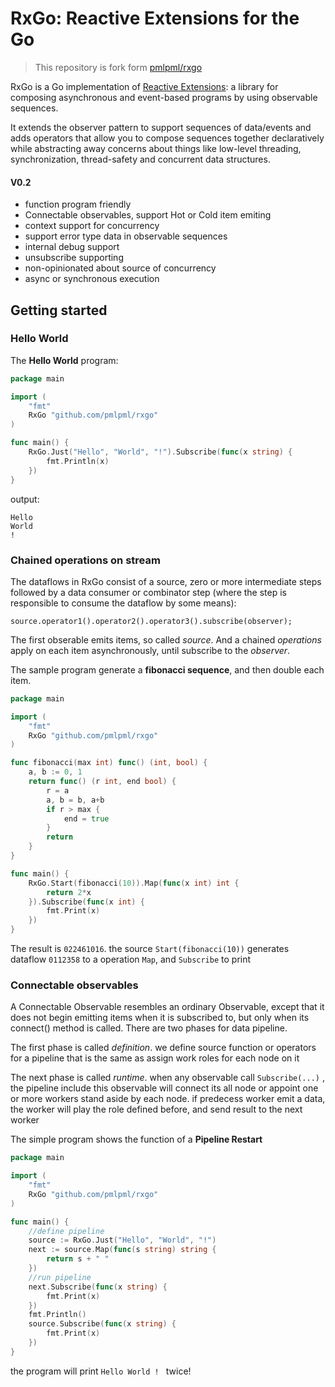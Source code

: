 # RxGo: Reactive Extensions for the Go

> This repository is fork form [pmlpml/rxgo](https://github.com/pmlpml/rxgo)

RxGo is a Go implementation of [Reactive Extensions](http://reactivex.io/documentation/observable.html): a library for composing asynchronous and event-based programs by using observable sequences.

It extends the observer pattern to support sequences of data/events and adds operators that allow you to compose sequences together declaratively while abstracting away concerns about things like low-level threading, synchronization, thread-safety and concurrent data structures.

#### V0.2

* function program friendly
* Connectable observables, support Hot or Cold item emiting
* context support for concurrency
* support error type data in observable sequences
* internal debug support
* unsubscribe supporting
* non-opinionated about source of concurrency 
* async or synchronous execution

## Getting started

### Hello World

The **Hello World** program:

```go
package main

import (
	"fmt"
	RxGo "github.com/pmlpml/rxgo"
)

func main() {
	RxGo.Just("Hello", "World", "!").Subscribe(func(x string) {
		fmt.Println(x)
	})
}
```

output:

```
Hello
World
!
```

### Chained operations on stream

The dataflows in RxGo consist of a source, zero or more intermediate steps followed by a data consumer or combinator step (where the step is responsible to consume the dataflow by some means):

```
source.operator1().operator2().operator3().subscribe(observer);
```

The first obserable emits items, so called _source_. And a chained _operations_ apply on each item asynchronously, until subscribe to the _observer_.

The sample program generate a **fibonacci sequence**, and then double each item.

```go
package main

import (
	"fmt"
	RxGo "github.com/pmlpml/rxgo"
)

func fibonacci(max int) func() (int, bool) {
	a, b := 0, 1
	return func() (r int, end bool) {
		r = a
		a, b = b, a+b
		if r > max {
			end = true
		}
		return
	}
}

func main() {
	RxGo.Start(fibonacci(10)).Map(func(x int) int {
		return 2*x
	}).Subscribe(func(x int) {
		fmt.Print(x)
	})
}
```

The result is `022461016`.  the source `Start(fibonacci(10))` generates dataflow `0112358` to a operation `Map`, and `Subscribe` to print

### Connectable observables

A Connectable Observable resembles an ordinary Observable, except that it does not begin emitting items when it is subscribed to, but only when its connect() method is called. 
There are two phases for data pipeline.

The first phase is called _definition_. we define source function or operators for a pipeline that is the same as assign work roles for each node on it

The next phase is called _runtime_. when any observable call `Subscribe(...)` , the pipeline include this observable will connect its all node or 
appoint one or more workers stand aside by each node. if predecess worker emit a data, the worker will play the role defined before, 
and send result to the next worker

The simple program shows the function of a **Pipeline Restart**

```go
package main

import (
	"fmt"
	RxGo "github.com/pmlpml/rxgo"
)

func main() {
    //define pipeline
	source := RxGo.Just("Hello", "World", "!")
	next := source.Map(func(s string) string {
		return s + " "
	})
    //run pipeline
	next.Subscribe(func(x string) {
		fmt.Print(x)
	})
	fmt.Println()
	source.Subscribe(func(x string) {
		fmt.Print(x)
	})
}
```

the program will print `Hello World ! ` twice!


